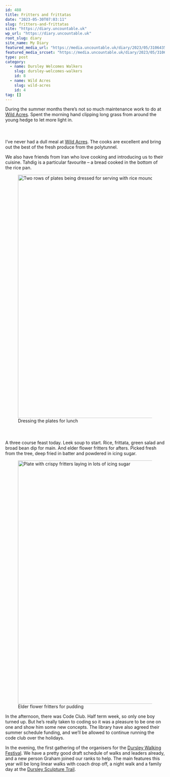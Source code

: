 ```yaml
---
id: 488
title: Fritters and frittatas
date: "2023-05-30T07:03:11"
slug: fritters-and-frittatas
site: "https://diary.uncountable.uk"
wp_url: "https://diary.uncountable.uk"
root_slug: diary
site_name: My Diary
featured_media_url: "https://media.uncountable.uk/diary/2023/05/31064354/IMG20230530131018.webp"
featured_media_srcset: "https://media.uncountable.uk/diary/2023/05/31064354/IMG20230530131018-300x173.webp 300w, https://media.uncountable.uk/diary/2023/05/31064354/IMG20230530131018-1024x589.webp 1024w, https://media.uncountable.uk/diary/2023/05/31064354/IMG20230530131018-150x150.webp 150w, https://media.uncountable.uk/diary/2023/05/31064354/IMG20230530131018-640x368.webp 640w, https://media.uncountable.uk/diary/2023/05/31064354/IMG20230530131018.webp 2000w"
type: post
category:
  - name: Dursley Welcomes Walkers
    slug: dursley-welcomes-walkers
    id: 8
  - name: Wild Acres
    slug: wild-acres
    id: 4
tag: []
---
```



<p>During the summer months there&#8217;s not so much maintenance work to do at <a href="https://wildacres.org.uk/">Wild Acres</a>.  Spent the morning hand clipping long grass from around the young hedge to let more light in.</p>


<style>.kb-row-layout-id_47e127-ff > .kt-row-column-wrap{align-content:start;}:where(.kb-row-layout-id_47e127-ff > .kt-row-column-wrap) > .wp-block-kadence-column{justify-content:start;}.kb-row-layout-id_47e127-ff > .kt-row-column-wrap{column-gap:var(--global-kb-gap-md, 2rem);row-gap:var(--global-kb-gap-md, 2rem);padding-top:var(--global-kb-spacing-sm, 1.5rem);padding-bottom:var(--global-kb-spacing-sm, 1.5rem);grid-template-columns:repeat(2, minmax(0, 1fr));}.kb-row-layout-id_47e127-ff > .kt-row-layout-overlay{opacity:0.30;}@media all and (max-width: 1024px){.kb-row-layout-id_47e127-ff > .kt-row-column-wrap{grid-template-columns:repeat(2, minmax(0, 1fr));}}@media all and (max-width: 767px){.kb-row-layout-id_47e127-ff > .kt-row-column-wrap{grid-template-columns:minmax(0, 1fr);}.kb-row-layout-id_47e127-ff > .kt-row-column-wrap > .wp-block-kadence-column:nth-of-type(1){order:2;}.kb-row-layout-id_47e127-ff > .kt-row-column-wrap > .wp-block-kadence-column:nth-of-type(2){order:1;}.kb-row-layout-id_47e127-ff > .kt-row-column-wrap > .wp-block-kadence-column:nth-of-type(3){order:12;}.kb-row-layout-id_47e127-ff > .kt-row-column-wrap > .wp-block-kadence-column:nth-of-type(4){order:11;}.kb-row-layout-id_47e127-ff > .kt-row-column-wrap > .wp-block-kadence-column:nth-of-type(5){order:22;}.kb-row-layout-id_47e127-ff > .kt-row-column-wrap > .wp-block-kadence-column:nth-of-type(6){order:21;}.kb-row-layout-id_47e127-ff > .kt-row-column-wrap > .wp-block-kadence-column:nth-of-type(7){order:32;}.kb-row-layout-id_47e127-ff > .kt-row-column-wrap > .wp-block-kadence-column:nth-of-type(8){order:31;}}</style><div class="kb-row-layout-wrap kb-row-layout-id_47e127-ff alignnone wp-block-kadence-rowlayout"><div class="kt-row-column-wrap kt-has-2-columns kt-row-layout-equal kt-tab-layout-inherit kt-mobile-layout-row kt-row-valign-top">
<style>.kadence-column_96f874-81 > .kt-inside-inner-col,.kadence-column_96f874-81 > .kt-inside-inner-col:before{border-top-left-radius:0px;border-top-right-radius:0px;border-bottom-right-radius:0px;border-bottom-left-radius:0px;}.kadence-column_96f874-81 > .kt-inside-inner-col{column-gap:var(--global-kb-gap-sm, 1rem);}.kadence-column_96f874-81 > .kt-inside-inner-col{flex-direction:column;}.kadence-column_96f874-81 > .kt-inside-inner-col > .aligncenter{width:100%;}.kadence-column_96f874-81 > .kt-inside-inner-col:before{opacity:0.3;}.kadence-column_96f874-81{position:relative;}@media all and (max-width: 1024px){.kadence-column_96f874-81 > .kt-inside-inner-col{flex-direction:column;justify-content:center;}}@media all and (max-width: 767px){.kadence-column_96f874-81 > .kt-inside-inner-col{flex-direction:column;justify-content:center;}}</style>
<div class="wp-block-kadence-column kadence-column_96f874-81"><div class="kt-inside-inner-col">
<p>I&#8217;ve never had a dull meal at <a href="https://wildacres.org.uk/">Wild Acres</a>.  The cooks are excellent and bring out the best of the fresh produce from the polytunnel.</p>



<p>We also have friends from Iran who love cooking and introducing us to their cuisine. Tahdig is a particular favourite &#8211; a bread cooked in the bottom of the rice pan.</p>
</div></div>


<style>.kadence-column_3b8458-06 > .kt-inside-inner-col,.kadence-column_3b8458-06 > .kt-inside-inner-col:before{border-top-left-radius:0px;border-top-right-radius:0px;border-bottom-right-radius:0px;border-bottom-left-radius:0px;}.kadence-column_3b8458-06 > .kt-inside-inner-col{column-gap:var(--global-kb-gap-sm, 1rem);}.kadence-column_3b8458-06 > .kt-inside-inner-col{flex-direction:column;}.kadence-column_3b8458-06 > .kt-inside-inner-col > .aligncenter{width:100%;}.kadence-column_3b8458-06 > .kt-inside-inner-col:before{opacity:0.3;}.kadence-column_3b8458-06{position:relative;}@media all and (max-width: 1024px){.kadence-column_3b8458-06 > .kt-inside-inner-col{flex-direction:column;justify-content:center;}}@media all and (max-width: 767px){.kadence-column_3b8458-06 > .kt-inside-inner-col{flex-direction:column;justify-content:center;}}</style>
<div class="wp-block-kadence-column kadence-column_3b8458-06"><div class="kt-inside-inner-col">
<figure class="wp-block-image size-large"><img loading="lazy" decoding="async" width="1024" height="768" src="https://media.uncountable.uk/diary/2023/05/31064359/IMG20230530130106-1024x768.webp" alt="Two rows of plates being dressed for serving with rice mound and slice of lemon" class="wp-image-491" srcset="https://media.uncountable.uk/diary/2023/05/31064359/IMG20230530130106-1024x768.webp 1024w, https://media.uncountable.uk/diary/2023/05/31064359/IMG20230530130106-300x225.webp 300w, https://media.uncountable.uk/diary/2023/05/31064359/IMG20230530130106-640x480.webp 640w, https://media.uncountable.uk/diary/2023/05/31064359/IMG20230530130106.webp 2000w" sizes="auto, (max-width: 1024px) 100vw, 1024px" /><figcaption class="wp-element-caption">Dressing the plates for lunch</figcaption></figure>
</div></div>

</div></div>


<p>A three course feast today.  Leek soup to start.  Rice, frittata, green salad and broad bean dip for main.  And elder flower fritters for afters.  Picked fresh from the tree, deep fried in batter and powdered in icing sugar.</p>



<figure class="wp-block-image size-large"><img loading="lazy" decoding="async" width="1024" height="768" src="https://media.uncountable.uk/diary/2023/05/31064358/IMG20230530140111-1024x768.webp" alt="Plate with crispy fritters laying in lots of icing sugar" class="wp-image-490" srcset="https://media.uncountable.uk/diary/2023/05/31064358/IMG20230530140111-1024x768.webp 1024w, https://media.uncountable.uk/diary/2023/05/31064358/IMG20230530140111-300x225.webp 300w, https://media.uncountable.uk/diary/2023/05/31064358/IMG20230530140111-640x480.webp 640w, https://media.uncountable.uk/diary/2023/05/31064358/IMG20230530140111.webp 2000w" sizes="auto, (max-width: 1024px) 100vw, 1024px" /><figcaption class="wp-element-caption">Elder flower fritters for pudding</figcaption></figure>



<p>In the afternoon, there was Code Club.  Half term week, so only one boy turned up.  But he&#8217;s really taken to coding so it was a pleasure to be one on one and show him some new concepts.  The library have also agreed their summer schedule funding, and we&#8217;ll be allowed to continue running the code club over the holidays.</p>



<p>In the evening, the first gathering of the organisers for the <a href="https://festival.dursleywelcomeswalkers.org.uk/">Dursley Walking Festival</a>.  We have a pretty good draft schedule of walks and leaders already, and a new person Graham joined our ranks to help.  The main features this year will be long linear walks with coach drop off, a night walk and a family day at the <a href="http://www.visitthecotswolds.org.uk/things-to-see-and-do/attractions/family-days-out/dursley-sculpture-and-play-trail/">Dursley Sculpture Trail</a>.</p>
